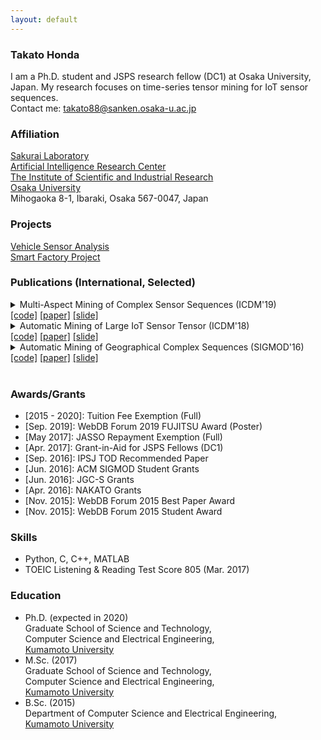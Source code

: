 ```yaml
---
layout: default
---
```


### Takato Honda
I am a Ph.D. student and JSPS research fellow (DC1) at Osaka University, Japan. My research focuses on time-series tensor mining for IoT sensor sequences.  
Contact me: <takato88@sanken.osaka-u.ac.jp>  

### Affiliation
[Sakurai Laboratory](https://www.dm.sanken.osaka-u.ac.jp)  
[Artificial Intelligence Research Center](https://www.sanken.osaka-u.ac.jp/organization/ai_center/)  
[The Institute of Scientific and Industrial Research](https://www.sanken.osaka-u.ac.jp/en/)  
[Osaka University](https://www.osaka-u.ac.jp/en/index.html)  
Mihogaoka 8-1, Ibaraki, Osaka 567-0047, Japan  

### Projects
[Vehicle Sensor Analysis](https://www.dm.sanken.osaka-u.ac.jp/industry/project_vehicle/)  
[Smart Factory Project](https://www.dm.sanken.osaka-u.ac.jp/industry/project_smart/)  

### Publications (International, Selected)
<details>
<summary>
Multi-Aspect Mining of Complex Sensor Sequences (ICDM'19)<br>
<a href="https://github.com/TakatoHonda/CubeMarker">[code]</a>
<a href="https://github.com/TakatoHonda/CubeMarker">[paper]</a>
<a href="https://github.com/TakatoHonda/CubeMarker">[slide]</a>
</summary>
Takato Honda, Yasuko Matsubara, Ryo Neyama, Mutsumi Abe, Yasushi Sakurai: <u>``Multi-Aspect Mining of Complex Sensor Sequences”</u>, IEEE International Conference on Data Mining (ICDM), Beijing, China, November 8-11, 2019 (Full paper) (Acceptance ratio 9.08%) (to appear).
</details>

<details>
<summary>
Automatic Mining of Large IoT Sensor Tensor (ICDM'18)<br>
<a href="https://ieeexplore.ieee.org/document/8637498">[code]</a>
<a href="https://ieeexplore.ieee.org/document/8637498">[paper]</a>
<a href="https://ieeexplore.ieee.org/document/8637498">[slide]</a>
</summary>
Takato Honda, Yasuko Matsubara, Yasushi Sakurai: <u>``Automatic Mining of Large IoT Sensor Tensor"</u>, IEEE International Conference on Data Mining (ICDM) Ph.D. Forum, Singapore, November 17-20, 2018.
</details>

<details>
<summary>
Automatic Mining of Geographical Complex Sequences (SIGMOD'16)<br>
<a href="https://dl.acm.org/citation.cfm?doid=2926693.2929903">[code]</a>
<a href="https://dl.acm.org/citation.cfm?doid=2926693.2929903">[paper]</a>
<a href="https://dl.acm.org/citation.cfm?doid=2926693.2929903">[slide]</a>
</summary>
Takato Honda: <u>``TrailMarker: Automatic Mining of Geographical Complex Sequences"</u>, ACM SIGMOD International Conference on Management of Data (SIGMOD), Ph.D. Symposium, San Francisco, USA, June 2016. 
</details><br>

### Awards/Grants
- \[2015 - 2020\]: Tuition Fee Exemption (Full)  
- \[Sep. 2019\]: WebDB Forum 2019 FUJITSU Award (Poster)  
- \[May  2017\]: JASSO Repayment Exemption (Full)  
- \[Apr. 2017\]: Grant-in-Aid for JSPS Fellows (DC1)  
- \[Sep. 2016\]: IPSJ TOD Recommended Paper  
- \[Jun. 2016\]: ACM SIGMOD Student Grants  
- \[Jun. 2016\]: JGC-S Grants  
- \[Apr. 2016\]: NAKATO Grants  
- \[Nov. 2015\]: WebDB Forum 2015 Best Paper Award  
- \[Nov. 2015\]: WebDB Forum 2015 Student Award  

### Skills
- Python, C, C++, MATLAB  
- TOEIC Listening & Reading Test Score 805 (Mar. 2017)  

### Education
- Ph.D. (expected in 2020)  
    Graduate School of Science and Technology,  
    Computer Science and Electrical Engineering,  
    [Kumamoto University](https://www.kumamoto-u.ac.jp/)
- M.Sc. (2017)  
    Graduate School of Science and Technology,  
    Computer Science and Electrical Engineering,  
    [Kumamoto University](https://www.kumamoto-u.ac.jp/)
- B.Sc. (2015)  
    Department of Computer Science and Electrical Engineering,  
    [Kumamoto University](https://www.kumamoto-u.ac.jp/)


